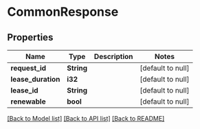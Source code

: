 # CommonResponse

## Properties
Name | Type | Description | Notes
------------ | ------------- | ------------- | -------------
**request_id** | **String** |  | [default to null]
**lease_duration** | **i32** |  | [default to null]
**lease_id** | **String** |  | [default to null]
**renewable** | **bool** |  | [default to null]

[[Back to Model list]](../README.md#documentation-for-models) [[Back to API list]](../README.md#documentation-for-api-endpoints) [[Back to README]](../README.md)


